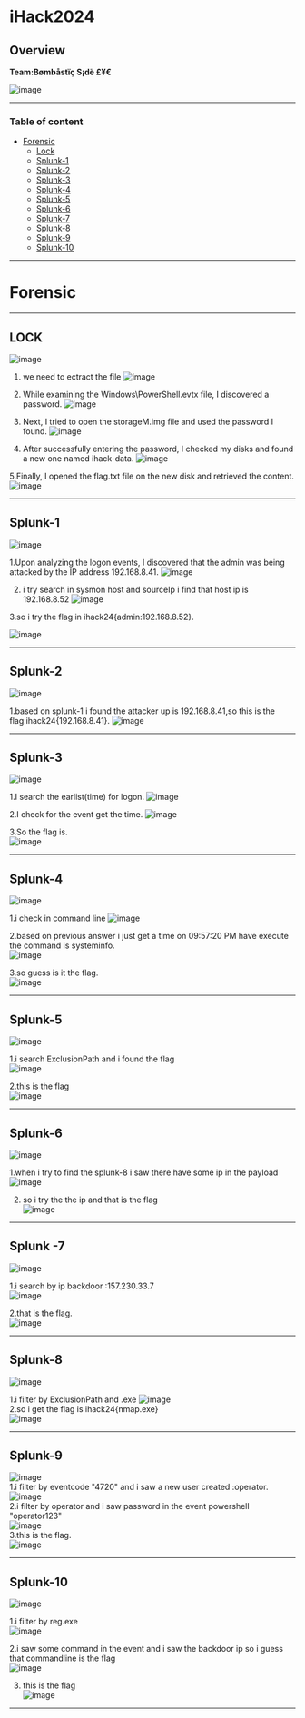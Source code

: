 # iHack2024

## Overview

**Team:Bømbåstïç S¡dë £¥€**

![image](https://github.com/user-attachments/assets/92abb8ae-5ee6-462b-ad67-14470dc4f945)<br>

---
### Table of content

- [Forensic](#Forensic)
  - [Lock](#lock)
  - [Splunk-1](#splunk-1)
  - [Splunk-2](#splunk-2)
  - [Splunk-3](#splunk-3)
  - [Splunk-4](#splunk-4)
  - [Splunk-5](#splunk-5)
  - [Splunk-6](#splunk-6)
  - [Splunk-7](#splunk-7)
  - [Splunk-8](#splunk-8)
  - [Splunk-9](#splunk-9)
  - [Splunk-10](#splunk-20)




---
# Forensic <br>
---
## LOCK<br>

![image](https://github.com/user-attachments/assets/d06146bc-e439-4bd0-9259-1fa1adf1515e)

1. we need to ectract the file 
![image](https://github.com/user-attachments/assets/2d15982d-19e0-405f-ba7b-34518f7f5c88)

2. While examining the Windows\PowerShell.evtx file, I discovered a password.
![image](https://github.com/user-attachments/assets/61555adc-ce8d-4ace-88a7-3bb84970901f)

3. Next, I tried to open the storageM.img file and used the password I found.
![image](https://github.com/user-attachments/assets/7ac7f50a-5754-4e0d-aa2c-07e941821172)

4. After successfully entering the password, I checked my disks and found a new one named ihack-data.
![image](https://github.com/user-attachments/assets/2c1d5f9f-41c2-4132-a501-16930d0e82c6)

5.Finally, I opened the flag.txt file on the new disk and retrieved the content.
![image](https://github.com/user-attachments/assets/623108f6-6f20-40a5-b785-450fc034db22)

---
## Splunk-1<br>

![image](https://github.com/user-attachments/assets/8c25d35c-aec6-4eff-988a-15e9f3e1cef6)

1.Upon analyzing the logon events, I discovered that the admin was being attacked by the IP address 192.168.8.41.
![image](https://github.com/user-attachments/assets/d9c56780-91bb-4ad9-9bdd-51504aab5b39)

2. i try search in sysmon host and sourceIp i find that host  ip  is 192.168.8.52
![image](https://github.com/user-attachments/assets/06db029d-3bb3-4d7d-b1af-3b94a2f634d9)

3.so i try the flag in ihack24{admin:192.168.8.52}.

![image](https://github.com/user-attachments/assets/146cdebf-2b68-416a-8040-31a95e605ab8)

---
## Splunk-2<br>

![image](https://github.com/user-attachments/assets/ad437409-624a-401c-9de0-672baef0185a)

1.based on splunk-1 i found the attacker up is 192.168.8.41,so this is the flag:ihack24{192.168.8.41}.
![image](https://github.com/user-attachments/assets/51b36278-80f5-4d1e-8dc2-9bfd5ec32fb5)

---
## Splunk-3 <br>

![image](https://github.com/user-attachments/assets/788bee36-a3eb-4c76-b530-69e99737fe9c)

1.I search the earlist(time) for logon. 
![image](https://github.com/user-attachments/assets/75c6b808-3914-48a7-ba69-a685a522b6f0)

2.I check for the event get the time.
![image](https://github.com/user-attachments/assets/20a58706-d2ad-42cf-936a-4635da38cb3e)

3.So the flag is. <br>
![image](https://github.com/user-attachments/assets/c4e41878-891c-4e79-8ae0-74d3a4b98ac9)

---
## Splunk-4 <br>
![image](https://github.com/user-attachments/assets/26bfefb4-a44c-46cd-8844-c002dae734e8)

1.i check in command line 
![image](https://github.com/user-attachments/assets/28542106-9641-4378-8391-802f993aa266)

2.based on previous answer i just get a time on 09:57:20 PM have execute the command is systeminfo.<br> 
![image](https://github.com/user-attachments/assets/a0e83baf-953f-4e97-bd83-9ddb6d41c16f)

3.so guess is it the flag.<br>
![image](https://github.com/user-attachments/assets/748c914d-a63d-4ac0-894b-44ea6df9fbd5)

---
## Splunk-5 <br>

![image](https://github.com/user-attachments/assets/e61d71ac-4969-428d-b7c3-c298f21113ad)

1.i search ExclusionPath and i found the flag<br>
![image](https://github.com/user-attachments/assets/c680af8b-1d10-4fcc-8df2-9b013221a89d)

2.this is the flag<br>
![image](https://github.com/user-attachments/assets/6cabc412-8021-4037-9d0a-36ce7e4de27a)

---
## Splunk-6 <br>
![image](https://github.com/user-attachments/assets/386395de-bee2-448f-8101-b95ff59bb3ca)

1.when i try to find the splunk-8 i saw there have some ip in the payload
![image](https://github.com/user-attachments/assets/fc1c5d9a-f1fc-43ff-9e9d-37ac8d173743)

2. so i try the the ip  and that is the flag<br>
![image](https://github.com/user-attachments/assets/fed3b845-fad6-4c9f-9659-cfb25c63fe93)

---
## Splunk -7<br>
![image](https://github.com/user-attachments/assets/4975f59f-f8c4-459f-8a99-fe27ab07ff28)

1.i search by ip backdoor :157.230.33.7<br>
![image](https://github.com/user-attachments/assets/10c411af-64b3-43de-b041-1deaa8dcceb6)

2.that is the flag.<br>
![image](https://github.com/user-attachments/assets/e351dc35-7885-498a-8367-cd094fa12da0)

---
## Splunk-8<br>

![image](https://github.com/user-attachments/assets/aa7d216e-1b7e-4f52-9ed4-e2b8aa01d106)

1.i filter by ExclusionPath and .exe
![image](https://github.com/user-attachments/assets/8937bae6-c278-495d-96e4-37c42bfe43b7)<br>
2.so i get the flag is ihack24{nmap.exe}<br>
![image](https://github.com/user-attachments/assets/bd07caa6-db76-407b-8f14-a3e28ce70be5)<br>

---
## Splunk-9 <br>

![image](https://github.com/user-attachments/assets/119fe70a-5157-4e24-8605-7589f1a5f8b1)<br>
1.i filter by eventcode "4720"  and i saw a new user created :operator.<br>
![image](https://github.com/user-attachments/assets/bd307a86-5cb0-4de9-8d85-f9b4f63c2c28)<br>
2.i filter by operator and i saw password in the event powershell "operator123" <br>
![image](https://github.com/user-attachments/assets/19f0b15f-8ff7-43e1-a9a3-9692ed9f56d3)<br>
3.this is the flag.<br>
![image](https://github.com/user-attachments/assets/534b0ea4-c7c0-49fd-b803-ad55f1df17e4)<br>

---

## Splunk-10<br>

![image](https://github.com/user-attachments/assets/1d7aff81-cc5e-4166-bd71-adadcf18ca86)

1.i filter by reg.exe<br>
![image](https://github.com/user-attachments/assets/e68afe42-6f39-442e-a2f1-092e0345cfba)

2.i saw some command in the event and i saw the backdoor ip so i guess that commandline is the flag <br>
![image](https://github.com/user-attachments/assets/c69216f1-405b-4a5d-a646-0c43a03a1fcc)

3. this is the flag<br>
![image](https://github.com/user-attachments/assets/9cf43520-7b6c-43a1-b8ee-57b9eeefed63)<br>

---














